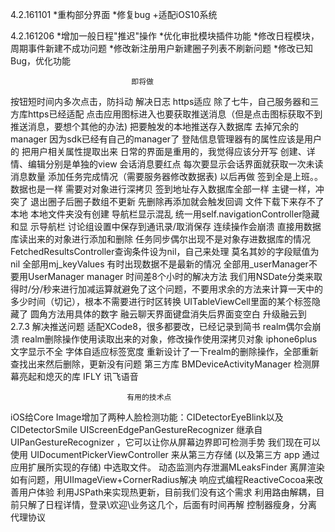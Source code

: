 4.2.161101
    *重构部分界面
    *修复bug
    +适配iOS10系统

4.2.161206
    *增加一般日程"推迟"操作
    *优化审批模块插件功能
    *修改日程模块，周期事件新建不成功问题
    *修改新注册用户新建圈子列表不刷新问题
    *修改已知Bug，优化功能

                               即将做
按钮短时间内多次点击，防抖动
                               解决日志
https适应                      除了七牛，自己服务器和三方库https已经适配
点击应用图标进入也要获取推送消息（但是点击图标获取不到推送消息，要想个其他的办法)                       把要触发的本地推送存入数据库
去掉冗余的manager                         因为sdk已经有自己的manager了
登陆信息管理器有的属性应该是用户的              把用户相关属性提取出来
日常的界面是重用的，我觉得应该分开写          创建、详情、编辑分别是单独的view
会话消息要红点                                每次要显示会话界面就获取一次未读消息数量
添加任务完成情况（需要服务器修改数据表)            以后再做
签到全是上班。。数据也是一样                     需要对对象进行深拷贝
签到地址存入数据库全部一样                       主键一样，冲突了
退出圈子后圈子数组不更新                        先删除再添加就会触发回调
文件下载下来存不了本地                          本地文件夹没有创建
导航栏显示混乱                                 统一用self.navigationController隐藏和显          示导航栏
讨论组设置中保存到通讯录/取消保存 连续操作会崩溃     直接用数据库读出来的对象进行添加和删除
任务同步偶尔出现不是对象存进数据库的情况            FetchedResultsController查询条件设为nil，自己来处理
莫名其妙的字段赋值为nil                         全部用mj_keyValues
有时出现数据不是最新的情况                       全部用_userManager不要用UserManager manager
时间差8个小时的解决方法                         我们用NSDate分类来取得时/分/秒来进行加减运算就避免了这个问题，不要用求余的方法来计算一天中的多少时间（切记），根本不需要进行时区转换
UITableViewCell里面的某个标签隐藏了            圆角方法用具体的数字
融云聊天界面键盘消失后界面变空白                 升级融云到2.7.3
解决推送问题                                 适配XCode8，很多都要改，已经记录到简书
realm偶尔会崩溃                              realm删除操作使用读取出来的对象，修改操作使用深拷贝对象
iphone6plus文字显示不全                      字体自适应标签宽度
重新设计了一下realm的删除操作，全部重新查找出来然后删除，更新没有问题
                               第三方库
BMDeviceActivityManager             检测屏幕亮起和熄灭的库
IFLY                                讯飞语音

                              有用的技术点
iOS给Core Image增加了两种人脸检测功能：CIDetectorEyeBlink以及CIDetectorSmile
UIScreenEdgePanGestureRecognizer 继承自UIPanGestureRecognizer ，它可以让你从屏幕边界即可检测手势
我们现在可以使用 UIDocumentPickerViewController 来从第三方存储 (以及第三方 app 通过应用扩展所实现的存储) 中选取文件。
动态监测内存泄漏MLeaksFinder
离屏渲染如有问题，用UIImageView+CornerRadius解决
响应式编程ReactiveCocoa来改善用户体验
利用JSPath来实现热更新，目前我们没有这个需求
利用路由解耦，目前只解了日程详情，登录\欢迎\业务这几个，后面有时间再解
控制器瘦身，分离代理协议
